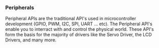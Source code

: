 ### Peripherals

Peripheral APIs are the traditional API's used in microcontroller development (GPIO, PWM, I2C, SPI, UART ... etc). The Peripheral API's enable you to interract with and control the physical world. These API's form the basis for the majority of drivers like the Servo Driver, the LCD Drivers, and many more. 

